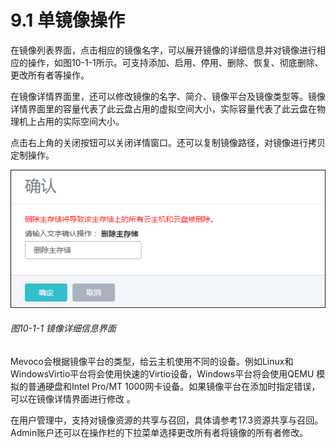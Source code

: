 # 9.1 单镜像操作

在镜像列表界面，点击相应的镜像名字，可以展开镜像的详细信息并对镜像进行相应的操作，如图10-1-1所示。可支持添加、启用、停用、删除、恢复、彻底删除、更改所有者等操作。

在镜像详情界面里，还可以修改镜像的名字、简介、镜像平台及镜像类型等。镜像详情界面里的容量代表了此云盘占用的虚拟空间大小，实际容量代表了此云盘在物理机上占用的实际空间大小。

点击右上角的关闭按钮可以关闭详情窗口。还可以复制镜像路径，对镜像进行拷贝定制操作。

![png](../images/10-1-1.png "图10-1-1  镜像详细信息界面")
###### 图10-1-1  镜像详细信息界面

Mevoco会根据镜像平台的类型，给云主机使用不同的设备。例如Linux和WindowsVirtio平台将会使用快速的Virtio设备，Windows平台将会使用QEMU 模拟的普通硬盘和Intel Pro/MT 1000网卡设备。如果镜像平台在添加时指定错误，可以在镜像详情界面进行修改 。

在用户管理中，支持对镜像资源的共享与召回，具体请参考17.3资源共享与召回。Admin账户还可以在操作栏的下拉菜单选择更改所有者将镜像的所有者修改。

